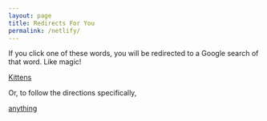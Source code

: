 ```yaml
---
layout: page
title: Redirects For You
permalink: /netlify/
---
```


If you click one of these words, you will be redirected to a Google search of that word. Like magic!

 <a href="https://spyros-for.netlify.com/netlify/kittens">Kittens</a> 
 
 Or, to follow the directions specifically,
 
 <a href="https://spyros-for.netlify.com/netlify/anything">anything</a> 
